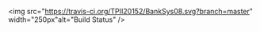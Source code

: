 <img src="https://travis-ci.org/TPII20152/BankSys08.svg?branch=master" width="250px"alt="Build Status" />
